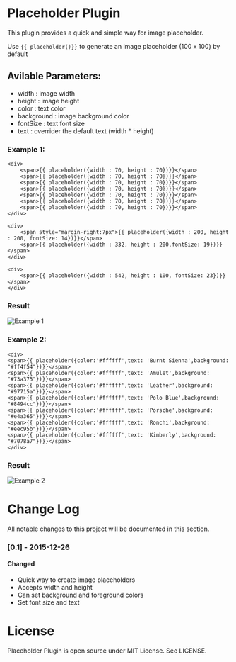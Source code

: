 # Placeholder Plugin

This plugin provides a quick and simple way for image placeholder.

Use `{{ placeholder()}}` to generate an image placeholder (100 x 100) by default

## Avilable Parameters:

 * width  : image width
 * height : image height
 * color : text color
 * background : image background color
 * fontSize : text font size
 * text : overrider the default text (width * height)

### Example 1:

```
<div>
	<span>{{ placeholder({width : 70, height : 70})}}</span>
	<span>{{ placeholder({width : 70, height : 70})}}</span>
	<span>{{ placeholder({width : 70, height : 70})}}</span>
	<span>{{ placeholder({width : 70, height : 70})}}</span>
	<span>{{ placeholder({width : 70, height : 70})}}</span>
	<span>{{ placeholder({width : 70, height : 70})}}</span>
	<span>{{ placeholder({width : 70, height : 70})}}</span>
</div>

<div>
    <span style="margin-right:7px">{{ placeholder({width : 200, height : 200, fontSize: 14})}}</span>
    <span>{{ placeholder({width : 332, height : 200,fontSize: 19})}}</span>
</div>

<div>
    <span>{{ placeholder({width : 542, height : 100, fontSize: 23})}}</span>
</div>
```

### Result 

![Example 1](https://raw.githubusercontent.com/websemantics/placeholder-plugin/master/resources/img/example1.png)

### Example 2:

```
<div>
<span>{{ placeholder({color:'#ffffff',text: 'Burnt Sienna',background: "#ff4f54"})}}</span>
<span>{{ placeholder({color:'#ffffff',text: 'Amulet',background: "#73a375"})}}</span>
<span>{{ placeholder({color:'#ffffff',text: 'Leather',background: "#97715a"})}}</span>
<span>{{ placeholder({color:'#ffffff',text: 'Polo Blue',background: "#8494cc"})}}</span>
<span>{{ placeholder({color:'#ffffff',text: 'Porsche',background: "#e4a365"})}}</span>
<span>{{ placeholder({color:'#ffffff',text: 'Ronchi',background: "#eec95b"})}}</span>
<span>{{ placeholder({color:'#ffffff',text: 'Kimberly',background: "#7078a7"})}}</span>
</div>
```

### Result 

![Example 2](https://raw.githubusercontent.com/websemantics/placeholder-plugin/master/resources/img/example2.png)

# Change Log
All notable changes to this project will be documented in this section.

### [0.1] - 2015-12-26
#### Changed
- Quick way to create image placeholders
- Accepts width and height
- Can set background and foreground colors
- Set font size and text

# License
Placeholder Plugin is open source under MIT License.  See LICENSE.